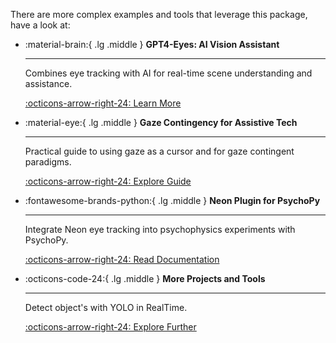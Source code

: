 There are more complex examples and tools that leverage this package, have a look at:

<div class="grid cards" markdown>

-   :material-brain:{ .lg .middle } **GPT4-Eyes: AI Vision Assistant**

    ***

    Combines eye tracking with AI for real-time scene understanding and assistance.

    [:octicons-arrow-right-24: Learn More](https://docs.pupil-labs.com/alpha-lab/gpt4-eyes/)

-   :material-eye:{ .lg .middle } **Gaze Contingency for Assistive Tech**

    ***

    Practical guide to using gaze as a cursor and for gaze contingent paradigms.

    [:octicons-arrow-right-24: Explore Guide](https://docs.pupil-labs.com/alpha-lab/gaze-contingency-assistive/#a-practical-guide-to-implementing-gaze-contingency-for-assistive-technology)

-   :fontawesome-brands-python:{ .lg .middle } **Neon Plugin for PsychoPy**

    ***

    Integrate Neon eye tracking into psychophysics experiments with PsychoPy.

    [:octicons-arrow-right-24: Read Documentation](https://docs.pupil-labs.com/neon/data-collection/psychopy/)

-   :octicons-code-24:{ .lg .middle } **More Projects and Tools**

    ***

    Detect object's with YOLO in RealTime.

    [:octicons-arrow-right-24: Explore Further](https://gist.github.com/mikelgg93/d629a77cce9543ef43c30fd8b821c95e)

</div>
